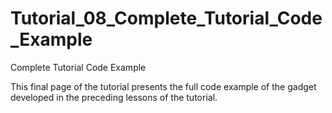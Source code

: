 Tutorial_08_Complete_Tutorial_Code_Example
==========================================

Complete Tutorial Code Example

This final page of the tutorial presents the full code example of the gadget developed in the preceding lessons of the tutorial.
